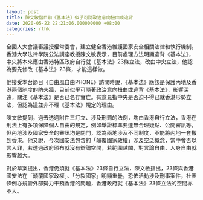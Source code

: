 ```yaml
---
layout: post
title: 陳文敏指目前《基本法》似乎可隨政治意向扭曲或違背
date: 2020-05-22 22:21:06.000000000 +08:00
categories: rthk
---
```


全國人大會議審議授權常委會，建立健全香港維護國家安全相關法律和執行機制。香港大學法律學院公法講座教授陳文敏表示，目前處理方法明顯違背《基本法》，中央將本來應由香港特區政府自行就《基本法》23條立法，改由中央立法，他認為要先修改《基本法》23條，才能這樣做。

他接受本台節目《自由風自由PHONE》訪問時說，《基本法》應該是保護內地及香港兩個制度的防火牆，目前似乎可隨著政治意向扭曲或違背《基本法》，影響深遠，關注《基本法》是否已名存實亡。有意見指中央是否迫不得已就香港形勢立法，但認為這並非不理《基本法》規定的理由。

陳文敏提到，過去透過附件三訂立、涉及刑罰的法例，均由香港自行立法，香港在刑法上有多項保障個人自由的規定，例如舉證標準要達無合理疑點、公開審訊等，但內地涉及國家安全的審訊均是閉門，認為兩地涉及不同制度，不能將內地一套搬到香港。他又說，今次國安法包含的「顛覆國家政權」涉及空泛概念，當中會否以言入罪，若透過政府頒布就沒有辯論空間，若範圍越闊，對言論自由、人身自由就影響越大。

對於草案提出，香港仍須就《基本法》23條自行立法，陳文敏指出，23條與香港國安法在「顛覆國家政權」、「分裂國家」明顯重疊，恐怖活動涉及刑事案件，社團條例亦規管外部勢力干預香港的問題，香港政府就《基本法》23條立法的空間亦不大。
